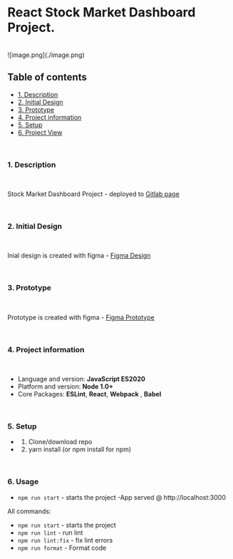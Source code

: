 # React Stock Market Dashboard Project.
<br>
![image.png](./image.png)

## Table of contents
   - [1. Description](#1-description)
   - [2. Initial Design](#2-design)
   - [3. Prototype](#3-prototype)
   - [4. Project information](#4-project-information)
   - [5. Setup](#5-setup)
   - [6. Project View](#6-project-view)

<br>


### **1. Description**
<br> 

Stock Market Dashboard Project - deployed to <a href="https://sashot.gitlab.io/stock-market-dashboard" target="_blank">Gitlab page</a>

<br>

### **2. Initial Design**
<br>

 Inial design is created with figma - [Figma Design](https://www.figma.com/file/sHykSXnAmYuFATmZnSSmN7/StockMarket?node-id=1%3A6)

<br>

### **3. Prototype**
<br>

 Prototype is created with figma  - [Figma Prototype](https://www.figma.com/proto/sHykSXnAmYuFATmZnSSmN7/StockMarket?node-id=6%3A22&scaling=scale-down&page-id=1%3A6&starting-point-node-id=6%3A22)

<br>

### **4. Project information**

<br>

- Language and version: **JavaScript ES2020**
- Platform and version: **Node 1.0+**
- Core Packages:  **ESLint**,  **React**,  **Webpack** ,  **Babel**


<br>

### **5. Setup**
   - 1. Clone/download repo
   - 2. yarn install (or npm install for npm)

<br>

### **6. Usage**
   - `npm run start` - starts the project -App served @ http://localhost:3000

All commands:

- `npm run start` - starts the project
- `npm run lint` - run lint
- `npm run lint:fix` - fix lint errors
- `npm run format` - Format code
